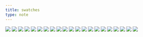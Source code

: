 ```yaml
---
title: swatches
type: note
---
```


![](https://readme-swatches.vercel.app/007894?style=circle)
![](https://readme-swatches.vercel.app/00e59f?style=circle)
![](https://readme-swatches.vercel.app/0377ff?style=circle)
![](https://readme-swatches.vercel.app/0b4a3f?style=circle)
![](https://readme-swatches.vercel.app/0c66f5?style=circle)
![](https://readme-swatches.vercel.app/15cbbf?style=circle)
![](https://readme-swatches.vercel.app/1663e1?style=circle)
![](https://readme-swatches.vercel.app/1d1b1a?style=circle)
![](https://readme-swatches.vercel.app/20f8cb?style=circle)
![](https://readme-swatches.vercel.app/222222?style=circle)
![](https://readme-swatches.vercel.app/30b2af?style=circle)
![](https://readme-swatches.vercel.app/40d7bc?style=circle)
![](https://readme-swatches.vercel.app/48484b?style=circle)
![](https://readme-swatches.vercel.app/4fbebc?style=circle)
![](https://readme-swatches.vercel.app/6542ff?style=circle)
![](https://readme-swatches.vercel.app/797cfe?style=circle)
![](https://readme-swatches.vercel.app/90fc9c?style=circle)
![](https://readme-swatches.vercel.app/af52de?style=circle)
![](https://readme-swatches.vercel.app/e9eff7?style=circle)
![](https://readme-swatches.vercel.app/ff3b30?style=circle)
![](https://readme-swatches.vercel.app/ff8a00?style=circle)
